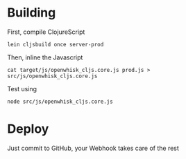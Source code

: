 # Building

First, compile ClojureScript

````
lein cljsbuild once server-prod
````

Then, inline the Javascript

````
cat target/js/openwhisk_cljs.core.js prod.js > src/js/openwhisk_cljs.core.js
````

Test using

````
node src/js/openwhisk_cljs.core.js
````

# Deploy

Just commit to GitHub, your Webhook takes care of the rest